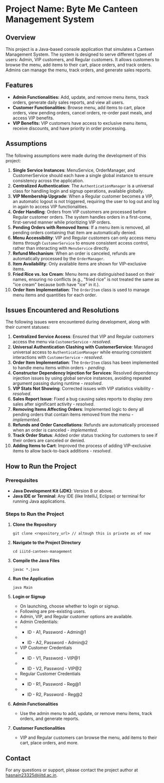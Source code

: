 # Project Name: Byte Me Canteen Management System

## Overview
This project is a Java-based console application that simulates a Canteen Management System. The system is designed to serve different types of users: Admin, VIP customers, and Regular customers. It allows customers to browse the menu, add items to their cart, place orders, and track orders. Admins can manage the menu, track orders, and generate sales reports.

## Features
- **Admin Functionalities:** Add, update, and remove menu items, track orders, generate daily sales reports, and view all users.
- **Customer Functionalities:** Browse menu, add items to cart, place orders, view pending orders, cancel orders, re-order past meals, and access VIP benefits.
- **VIP Benefits:** VIP customers have access to exclusive menu items, receive discounts, and have priority in order processing.

## Assumptions
The following assumptions were made during the development of this project:
1. **Single Service Instances**: MenuService, OrderManager, and CustomerService should each have a single global instance to ensure consistency across the application.
2. **Centralized Authentication**: The `AuthenticationManager` is a universal class for handling login and signup operations, available globally.
3. **VIP Membership Upgrade**: When a Regular customer becomes a VIP, an automatic logout is not triggered, requiring the user to log out and log in again to access VIP functionalities.
4. **Order Handling**: Orders from VIP customers are processed before Regular customer orders. The system handles orders in a first-come, first-served manner while prioritizing VIP orders.
5. **Pending Orders with Removed Items**: If a menu item is removed, all pending orders containing that item are automatically denied.
6. **Menu Accessibility**: VIP and Regular customers can only access menu items through `CustomerService` to ensure consistent access control, rather than interacting with `MenuService` directly.
7. **Refund Mechanism**: When an order is canceled, refunds are automatically processed by the `OrderManager`.
8. **Item Availability**: Only available items are shown for VIP-exclusive items.
9. **Fried Rice vs. Ice Cream**: Menu items are distinguished based on their names, ensuring no conflicts (e.g., "fried rice" is not treated the same as "ice cream" because both have "ice" in it.).
10. **Order Item Implementation**: The `OrderItem` class is used to manage menu items and quantities for each order.

## Issues Encountered and Resolutions
The following issues were encountered during development, along with their current statuses:
1. **Centralized Service Access**: Ensured that VIP and Regular customers access the menu via `CustomerService` - *resolved*.
2. **Universal Authentication Clashing with CustomerService**: Managed universal access to `AuthenticationManager` while ensuring consistent interactions with `CustomerService` - *resolved*.
3. **Order Item Implementation**: The `OrderItem` class has been implemented to handle menu items within orders - *pending*.
4. **Constructor Dependency Injection for Services**: Resolved dependency injection issues by using global service instances, avoiding repeated argument passing during runtime - *resolved*.
5. **VIP Stats Not Showing**: Corrected issues with VIP statistics visibility - *resolved*.
6. **Sales Report Issue**: Fixed a bug causing sales reports to display zero sales after significant activity - *resolved*.
7. **Removing Items Affecting Orders**: Implemented logic to deny all pending orders that contain items removed from the menu - *implemented*.
8. **Refunds and Order Cancellations**: Refunds are automatically processed when an order is canceled - *implemented*.
9. **Track Order Status**: Added order status tracking for customers to see if their orders are canceled or denied.
10. **Adding Items to Cart**: Improved the process of adding VIP-exclusive items to allow back-to-back additions - *resolved*.

## How to Run the Project
### Prerequisites
- **Java Development Kit (JDK)**: Version 8 or above.
- **Java IDE or Terminal**: Any IDE (like IntelliJ, Eclipse) or terminal for running Java applications.

### Steps to Run the Project
1. **Clone the Repository**
   ```
   git clone <repository_url> // altough this is private as of now
   ```
2. **Navigate to the Project Directory**
   ```
   cd iiitd-canteen-management
   ```
3. **Compile the Java Files**
   ```
   javac *.java
   ```
4. **Run the Application**
   ```
   java Main
   ```
5. **Login or Signup**
    - On launching, choose whether to login or signup.
    - Following are pre-existing users.
    - Admin, VIP, and Regular customer options are available.
    - Admin Credentials:
    - - ID - A1, Password - Admin@1
    - - ID - A2, Password - Admin@2
    - VIP Customer Credentials
    - - ID - V1, Password - VIP@1
    - - ID - V2, Password - VIP@2
    - Regular Customer Credentials
    - - ID - R1, Password - Reg@1
    - - ID - R2, Password - Reg@2

6. **Admin Functionalities**
    - Use the admin menu to add, update, or remove menu items, track orders, and generate reports.

7. **Customer Functionalities**
    - VIP and Regular customers can browse the menu, add items to their cart, place orders, and more.
    

## Contact
For any questions or support, please contact the project author at [hasnain23325@iiitd.ac.in]().

